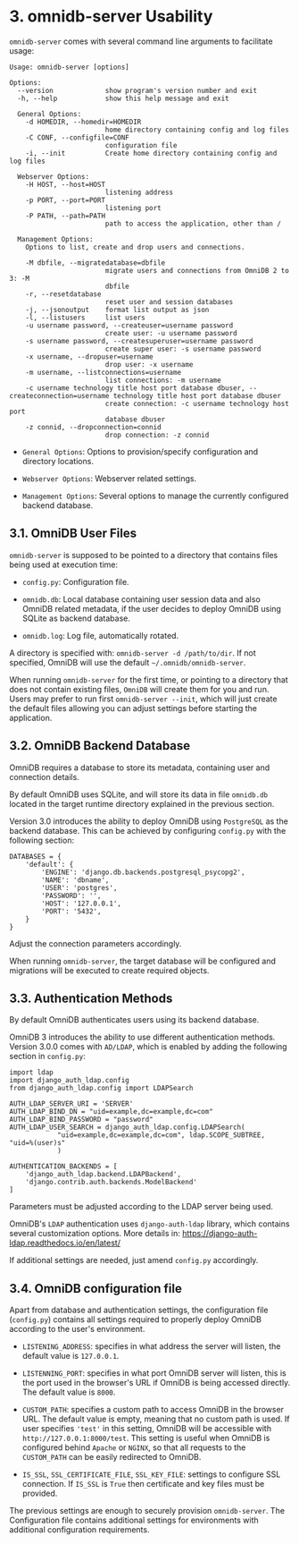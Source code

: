 # 3. omnidb-server Usability

`omnidb-server` comes with several command line arguments to facilitate usage:

```
Usage: omnidb-server [options]

Options:
  --version             show program's version number and exit
  -h, --help            show this help message and exit

  General Options:
    -d HOMEDIR, --homedir=HOMEDIR
                        home directory containing config and log files
    -C CONF, --configfile=CONF
                        configuration file
    -i, --init          Create home directory containing config and log files

  Webserver Options:
    -H HOST, --host=HOST
                        listening address
    -p PORT, --port=PORT
                        listening port
    -P PATH, --path=PATH
                        path to access the application, other than /

  Management Options:
    Options to list, create and drop users and connections.

    -M dbfile, --migratedatabase=dbfile
                        migrate users and connections from OmniDB 2 to 3: -M
                        dbfile
    -r, --resetdatabase
                        reset user and session databases
    -j, --jsonoutput    format list output as json
    -l, --listusers     list users
    -u username password, --createuser=username password
                        create user: -u username password
    -s username password, --createsuperuser=username password
                        create super user: -s username password
    -x username, --dropuser=username
                        drop user: -x username
    -m username, --listconnections=username
                        list connections: -m username
    -c username technology title host port database dbuser, --createconnection=username technology title host port database dbuser
                        create connection: -c username technology host port
                        database dbuser
    -z connid, --dropconnection=connid
                        drop connection: -z connid
```

- `General Options`: Options to provision/specify configuration and directory locations.

- `Webserver Options`: Webserver related settings.

- `Management Options`: Several options to manage the currently configured backend
database.

## 3.1. OmniDB User Files

`omnidb-server` is supposed to be pointed to a directory that contains files
being used at execution time:

- `config.py`: Configuration file.

- `omnidb.db`: Local database containing user session data and also OmniDB related
metadata, if the user decides to deploy OmniDB using SQLite as backend database.

- `omnidb.log`: Log file, automatically rotated.

A directory is specified with: `omnidb-server -d /path/to/dir`. If not specified,
OmniDB will use the default `~/.omnidb/omnidb-server`.

When running `omnidb-server` for the first time, or pointing to a directory that
does not contain existing files, `OmniDB` will create them for you and run. Users
may prefer to run first `omnidb-server --init`, which will just create the default
files allowing you can adjust settings before starting the application.

## 3.2. OmniDB Backend Database

OmniDB requires a database to store its metadata, containing user and connection
details.

By default OmniDB uses SQLite, and will store its data in file `omnidb.db` located
in the target runtime directory explained in the previous section.

Version 3.0 introduces the ability to deploy OmniDB using `PostgreSQL` as the backend
database. This can be achieved by configuring `config.py` with the following section:

```
DATABASES = {
    'default': {
        'ENGINE': 'django.db.backends.postgresql_psycopg2',
        'NAME': 'dbname',
        'USER': 'postgres',
        'PASSWORD': '',
        'HOST': '127.0.0.1',
        'PORT': '5432',
    }
}
```

Adjust the connection parameters accordingly.

When running `omnidb-server`, the target database will be configured and migrations
will be executed to create required objects.

## 3.3. Authentication Methods

By default OmniDB authenticates users using its backend database.

OmniDB 3 introduces the ability to use different authentication methods. Version
3.0.0 comes with `AD/LDAP`, which is enabled by adding the following section in
`config.py`:

```
import ldap
import django_auth_ldap.config
from django_auth_ldap.config import LDAPSearch

AUTH_LDAP_SERVER_URI = 'SERVER'
AUTH_LDAP_BIND_DN = "uid=example,dc=example,dc=com"
AUTH_LDAP_BIND_PASSWORD = "password"
AUTH_LDAP_USER_SEARCH = django_auth_ldap.config.LDAPSearch(
            "uid=example,dc=example,dc=com", ldap.SCOPE_SUBTREE, "uid=%(user)s"
            )

AUTHENTICATION_BACKENDS = [
    'django_auth_ldap.backend.LDAPBackend',
    'django.contrib.auth.backends.ModelBackend'
]
```

Parameters must be adjusted according to the LDAP server being used.

OmniDB's `LDAP` authentication uses `django-auth-ldap` library, which contains several
customization options. More details in: https://django-auth-ldap.readthedocs.io/en/latest/

If additional settings are needed, just amend `config.py` accordingly.

## 3.4. OmniDB configuration file

Apart from database and authentication settings, the configuration file (`config.py`)
contains all settings required to properly deploy OmniDB according to the user's
environment.

- `LISTENING_ADDRESS`: specifies in what address the server will listen, the default
value is `127.0.0.1`.

- `LISTENNING_PORT`: specifies in what port OmniDB server will listen, this is the port used
in the browser's URL if OmniDB is being accessed directly. The default value is `8000`.

- `CUSTOM_PATH`: specifies a custom path to access OmniDB in the browser URL. The
default value is empty, meaning that no custom path is used. If user specifies `'test'`
in this setting, OmniDB will be accessible with `http://127.0.0.1:8000/test`. This
setting is useful when OmniDB is configured behind `Apache` or `NGINX`, so that
all requests to the `CUSTOM_PATH` can be easily redirected to OmniDB.

- `IS_SSL`, `SSL_CERTIFICATE_FILE`, `SSL_KEY_FILE`: settings to configure SSL
connection. If `IS_SSL` is `True` then certificate and key files must be provided.

The previous settings are enough to securely provision `omnidb-server`. The Configuration
file contains additional settings for environments with additional configuration
requirements.
